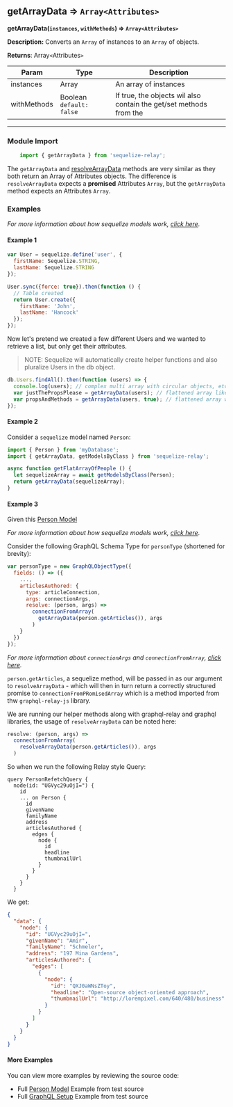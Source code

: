 ## getArrayData ⇒ `Array<Attributes>`
**getArrayData(`instances`, `withMethods`) ⇒ `Array<Attributes>`**

**Description:** Converts an `Array` of <SequelizeModel> instances to an `Array` of <Attributes> objects.


**Returns**: Array`<`Attributes`>`


<table>
<thead><tr><th>Param</th><th>Type</th><th>Description</th></tr></thead>
<tbody>
<tr><td>instances</td><td>Array</td><td>An array of <SequelizeModel> instances</td></tr>
<tr><td>withMethods</td><td>Boolean <code>default: false</code></td><td>If true, the <Attributes> objects wil also contain the get/set methods from the <SequelizeModel></td></tr>
</tbody>
</table>

----


### Module Import
```javascript
    import { getArrayData } from 'sequelize-relay';
```


The `getArrayData` and [resolveArrayData](resolveArrayData.md) methods are very similar as they both return
an Array of Attributes objects.  The difference is `resolveArrayData` expects a **promised**
Attributes `Array`, but the `getArrayData` method expects an Attributes `Array`.

### Examples
*For more information about how sequelize models work, [click here](http://docs.sequelizejs.com/en/latest/docs/models-definition/).*

#### Example 1

```javascript
var User = sequelize.define('user', {
  firstName: Sequelize.STRING,
  lastName: Sequelize.STRING
});

User.sync({force: true}).then(function () {
  // Table created
  return User.create({
    firstName: 'John',
    lastName: 'Hancock'
  });
});
```

Now let's pretend we created a few different Users and we wanted to retrieve a list, but only get their attributes.

> NOTE: Sequelize will automatically create helper functions and also pluralize Users in the db object.

```javascript
db.Users.findAll().then(function (users) => {
  console.log(users); // complex multi array with circular objects, etc. good for some use-cases.
  var justThePropsPlease = getArrayData(users); // flattened array like the SQL table.
  var propsAndMethods = getArrayData(users, true); // flattened array with only getters/setters excluding static methods.
});
```

#### Example 2

Consider a `sequelize` model named `Person`:

```javascript
import { Person } from 'myDatabase';
import { getArrayData, getModelsByClass } from 'sequelize-relay';

async function getFlatArrayOfPeople () {
  let sequelizeArray = await getModelsByClass(Person);
  return getArrayData(sequelizeArray);
}
```

#### Example 3
Given this [Person Model](../../sequelize/models/Person.js)

*For more information about how sequelize models work, [click here](http://docs.sequelizejs.com/en/latest/docs/models-definition/).*

Consider the following GraphQL Schema Type for `personType` (shortened for brevity):


```javascript
var personType = new GraphQLObjectType({
  fields: () => ({
    ...,
    articlesAuthored: {
      type: articleConnection,
      args: connectionArgs,
      resolve: (person, args) =>
        connectionFromArray(
          getArrayData(person.getArticles()), args
        )
    }
  })
});
```
*For more information about `connectionArgs` and `connectionFromArray`, [click here](https://github.com/graphql/graphql-relay-js#connections).*

`person.getArticles`, a sequelize method, will be passed in as our argument
to `resolveArrayData` - which will then in turn return a correctly
structured promise to `connectionFromPRomisedArray` which is a method
imported from thw `graphql-relay-js` library.

We are running our helper methods along with graphql-relay and graphql
libraries, the usage of `resolveArrayData` can be noted here:

```javascript
resolve: (person, args) =>
  connectionFromArray(
    resolveArrayData(person.getArticles()), args
  )
```

So when we run the following Relay style Query:

```
query PersonRefetchQuery {
  node(id: "UGVyc29uOjI=") {
    id
    ... on Person {
      id
      givenName
      familyName
      address
      articlesAuthored {
        edges {
          node {
            id
            headline
            thumbnailUrl
          }
        }
      }
    }
  }
```

We get:

```json
{
  "data": {
    "node": {
      "id": "UGVyc29uOjI=",
      "givenName": "Amir",
      "familyName": "Schmeler",
      "address": "197 Mina Gardens",
      "articlesAuthored": {
        "edges": [
          {
            "node": {
              "id": "QXJ0aWNsZToy",
              "headline": "Open-source object-oriented approach",
              "thumbnailUrl": "http://lorempixel.com/640/480/business"
            }
          }
        ]
      }
    }
  }
}
```

#### More Examples

You can view more examples by reviewing the source code:

- Full [Person Model](../../sequelize/models/Person.js) Example from test source
- Full [GraphQL Setup](../../src/data/__tests__/connections.js) Example from test source
